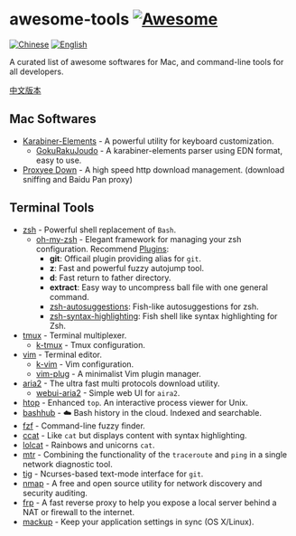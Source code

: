 # awesome-tools [![Awesome][awesome-badge]][awesome-link]

[![Chinese][chinese-badge]](README-zh.md) [![English][english-badge]](README.md)

A curated list of awesome softwares for Mac, and command-line tools for all developers. 

[中文版本](README-zh.md)

## Mac Softwares

- [Karabiner-Elements] - A powerful utility for keyboard customization.
    - [GokuRakuJoudo] - A karabiner-elements parser using EDN format, easy to use.
- [Proxyee Down] - A high speed http download management. (download sniffing and Baidu Pan proxy)

## Terminal Tools

- [zsh] - Powerful shell replacement of `Bash`.
	- [oh-my-zsh] - Elegant framework for managing your zsh configuration. Recommend [Plugins]:
		- **git**: Officail plugin providing alias for `git`.
		- **z**: Fast and powerful fuzzy autojump tool.
		- **d**: Fast return to father directory.
		- **extract**: Easy way to uncompress ball file with one general command.
        - [zsh-autosuggestions]: Fish-like autosuggestions for zsh.
        - [zsh-syntax-highlighting]: Fish shell like syntax highlighting for Zsh.
- [tmux] - Terminal multiplexer.
	- [k-tmux] - Tmux configuration.
- [vim] - Terminal editor.
	- [k-vim] - Vim configuration.
	- [vim-plug] - A minimalist Vim plugin manager.
- [aria2] - The ultra fast multi protocols download utility.
	- [webui-aria2] - Simple web UI for `aira2`.
- [htop] - Enhanced `top`. An interactive process viewer for Unix.
- [bashhub] - ☁️ Bash history in the cloud. Indexed and searchable.
- [fzf] - Command-line fuzzy finder.
- [ccat] - Like `cat` but displays content with syntax highlighting.
- [lolcat] - Rainbows and unicorns `cat`.
- [mtr] - Combining the functionality of the `traceroute` and `ping` in a single network diagnostic tool.
- [tig] - Ncurses-based text-mode interface for `git`.
- [nmap] - A free and open source utility for network discovery and security auditing.
- [frp] - A fast reverse proxy to help you expose a local server behind a NAT or firewall to the internet.
- [mackup] - Keep your application settings in sync (OS X/Linux).


[awesome-link]: https://github.com/sindresorhus/awesome
[awesome-badge]: https://cdn.rawgit.com/sindresorhus/awesome/d7305f38d29fed78fa85652e3a63e154dd8e8829/media/badge.svg
[chinese-badge]: http://kchen.cc/badges/chinese.svg
[english-badge]: http://kchen.cc/badges/english.svg
[tmux]: https://tmux.github.io
[k-tmux]: https://github.com/quentin-chen/k-tmux
[vim]: http://www.vim.org
[k-vim]: https://github.com/kchen0x/k-vim
[htop]: https://hisham.hm/htop/
[bashhub]: https://github.com/rcaloras/bashhub-client
[fzf]: https://github.com/junegunn/fzf
[zsh]: https://www.zsh.org
[oh-my-zsh]: https://github.com/robbyrussell/oh-my-zsh
[Plugins]: https://github.com/robbyrussell/oh-my-zsh/wiki/Plugins
[ccat]: https://github.com/jingweno/ccat
[aria2]: https://aria2.github.io
[webui-aria2]: https://github.com/ziahamza/webui-aria2
[mtr]: http://www.tutorialspoint.com/unix_commands/mtr.htm
[lolcat]: https://github.com/busyloop/lolcat
[tig]: http://jonas.nitro.dk/tig
[vim-plug]: https://github.com/junegunn/vim-plug
[nmap]: https://nmap.org
[frp]: https://github.com/fatedier/frp
[mackup]: https://github.com/lra/mackup
[Karabiner-Elements]: https://github.com/tekezo/Karabiner-Elements
[zsh-autosuggestions]: https://github.com/zsh-users/zsh-autosuggestions
[zsh-syntax-highlighting]: https://github.com/zsh-users/zsh-syntax-highlighting
[Proxyee Down]: https://github.com/proxyee-down-org/proxyee-down
[GokuRakuJoudo]: https://github.com/yqrashawn/GokuRakuJoudo

